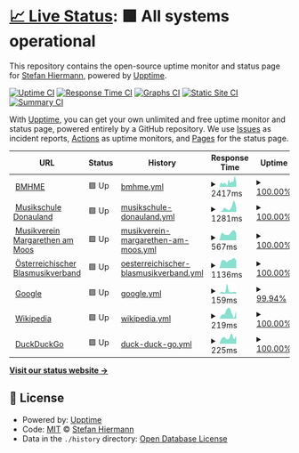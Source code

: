 # [📈 Live Status](https://shiermann.github.io/upptime): <!--live status--> **🟩 All systems operational**

This repository contains the open-source uptime monitor and status page for [Stefan Hiermann](stefan.hiermann.at), powered by [Upptime](https://github.com/upptime/upptime).

[![Uptime CI](https://github.com/shiermann/upptime/workflows/Uptime%20CI/badge.svg)](https://github.com/shiermann/upptime/actions?query=workflow%3A%22Uptime+CI%22)
[![Response Time CI](https://github.com/shiermann/upptime/workflows/Response%20Time%20CI/badge.svg)](https://github.com/shiermann/upptime/actions?query=workflow%3A%22Response+Time+CI%22)
[![Graphs CI](https://github.com/shiermann/upptime/workflows/Graphs%20CI/badge.svg)](https://github.com/shiermann/upptime/actions?query=workflow%3A%22Graphs+CI%22)
[![Static Site CI](https://github.com/shiermann/upptime/workflows/Static%20Site%20CI/badge.svg)](https://github.com/shiermann/upptime/actions?query=workflow%3A%22Static+Site+CI%22)
[![Summary CI](https://github.com/shiermann/upptime/workflows/Summary%20CI/badge.svg)](https://github.com/shiermann/upptime/actions?query=workflow%3A%22Summary+CI%22)

With [Upptime](https://upptime.js.org), you can get your own unlimited and free uptime monitor and status page, powered entirely by a GitHub repository. We use [Issues](https://github.com/shiermann/upptime/issues) as incident reports, [Actions](https://github.com/shiermann/upptime/actions) as uptime monitors, and [Pages](https://shiermann.github.io/upptime) for the status page.

<!--start: status pages-->
<!-- This summary is generated by Upptime (https://github.com/upptime/upptime) -->
<!-- Do not edit this manually, your changes will be overwritten -->
<!-- prettier-ignore -->
| URL | Status | History | Response Time | Uptime |
| --- | ------ | ------- | ------------- | ------ |
| <img alt="" src="https://www.bmhme.at/wp-content/uploads/2019/08/cropped-bmhme_favicon-192x192.png" height="13"> [BMHME](https://bmhme.at) | 🟩 Up | [bmhme.yml](https://github.com/shiermann/upptime/commits/HEAD/history/bmhme.yml) | <details><summary><img alt="Response time graph" src="./graphs/bmhme/response-time-week.png" height="20"> 2417ms</summary><br><a href="https://shiermann.github.io/upptime/history/bmhme"><img alt="Response time 2834" src="https://img.shields.io/endpoint?url=https%3A%2F%2Fraw.githubusercontent.com%2Fshiermann%2Fupptime%2FHEAD%2Fapi%2Fbmhme%2Fresponse-time.json"></a><br><a href="https://shiermann.github.io/upptime/history/bmhme"><img alt="24-hour response time 3849" src="https://img.shields.io/endpoint?url=https%3A%2F%2Fraw.githubusercontent.com%2Fshiermann%2Fupptime%2FHEAD%2Fapi%2Fbmhme%2Fresponse-time-day.json"></a><br><a href="https://shiermann.github.io/upptime/history/bmhme"><img alt="7-day response time 2417" src="https://img.shields.io/endpoint?url=https%3A%2F%2Fraw.githubusercontent.com%2Fshiermann%2Fupptime%2FHEAD%2Fapi%2Fbmhme%2Fresponse-time-week.json"></a><br><a href="https://shiermann.github.io/upptime/history/bmhme"><img alt="30-day response time 3373" src="https://img.shields.io/endpoint?url=https%3A%2F%2Fraw.githubusercontent.com%2Fshiermann%2Fupptime%2FHEAD%2Fapi%2Fbmhme%2Fresponse-time-month.json"></a><br><a href="https://shiermann.github.io/upptime/history/bmhme"><img alt="1-year response time 2888" src="https://img.shields.io/endpoint?url=https%3A%2F%2Fraw.githubusercontent.com%2Fshiermann%2Fupptime%2FHEAD%2Fapi%2Fbmhme%2Fresponse-time-year.json"></a></details> | <details><summary><a href="https://shiermann.github.io/upptime/history/bmhme">100.00%</a></summary><a href="https://shiermann.github.io/upptime/history/bmhme"><img alt="All-time uptime 99.96%" src="https://img.shields.io/endpoint?url=https%3A%2F%2Fraw.githubusercontent.com%2Fshiermann%2Fupptime%2FHEAD%2Fapi%2Fbmhme%2Fuptime.json"></a><br><a href="https://shiermann.github.io/upptime/history/bmhme"><img alt="24-hour uptime 100.00%" src="https://img.shields.io/endpoint?url=https%3A%2F%2Fraw.githubusercontent.com%2Fshiermann%2Fupptime%2FHEAD%2Fapi%2Fbmhme%2Fuptime-day.json"></a><br><a href="https://shiermann.github.io/upptime/history/bmhme"><img alt="7-day uptime 100.00%" src="https://img.shields.io/endpoint?url=https%3A%2F%2Fraw.githubusercontent.com%2Fshiermann%2Fupptime%2FHEAD%2Fapi%2Fbmhme%2Fuptime-week.json"></a><br><a href="https://shiermann.github.io/upptime/history/bmhme"><img alt="30-day uptime 99.96%" src="https://img.shields.io/endpoint?url=https%3A%2F%2Fraw.githubusercontent.com%2Fshiermann%2Fupptime%2FHEAD%2Fapi%2Fbmhme%2Fuptime-month.json"></a><br><a href="https://shiermann.github.io/upptime/history/bmhme"><img alt="1-year uptime 99.97%" src="https://img.shields.io/endpoint?url=https%3A%2F%2Fraw.githubusercontent.com%2Fshiermann%2Fupptime%2FHEAD%2Fapi%2Fbmhme%2Fuptime-year.json"></a></details>
| <img alt="" src="https://i1.wp.com/musikschule-donauland.at/wp-content/uploads/2019/06/cropped-MS-Logo-ohne-Schrift.jpg?fit=192%2C192&ssl=1" height="13"> [Musikschule Donauland](https://musikschule-donauland.at/) | 🟩 Up | [musikschule-donauland.yml](https://github.com/shiermann/upptime/commits/HEAD/history/musikschule-donauland.yml) | <details><summary><img alt="Response time graph" src="./graphs/musikschule-donauland/response-time-week.png" height="20"> 1281ms</summary><br><a href="https://shiermann.github.io/upptime/history/musikschule-donauland"><img alt="Response time 1168" src="https://img.shields.io/endpoint?url=https%3A%2F%2Fraw.githubusercontent.com%2Fshiermann%2Fupptime%2FHEAD%2Fapi%2Fmusikschule-donauland%2Fresponse-time.json"></a><br><a href="https://shiermann.github.io/upptime/history/musikschule-donauland"><img alt="24-hour response time 1220" src="https://img.shields.io/endpoint?url=https%3A%2F%2Fraw.githubusercontent.com%2Fshiermann%2Fupptime%2FHEAD%2Fapi%2Fmusikschule-donauland%2Fresponse-time-day.json"></a><br><a href="https://shiermann.github.io/upptime/history/musikschule-donauland"><img alt="7-day response time 1281" src="https://img.shields.io/endpoint?url=https%3A%2F%2Fraw.githubusercontent.com%2Fshiermann%2Fupptime%2FHEAD%2Fapi%2Fmusikschule-donauland%2Fresponse-time-week.json"></a><br><a href="https://shiermann.github.io/upptime/history/musikschule-donauland"><img alt="30-day response time 970" src="https://img.shields.io/endpoint?url=https%3A%2F%2Fraw.githubusercontent.com%2Fshiermann%2Fupptime%2FHEAD%2Fapi%2Fmusikschule-donauland%2Fresponse-time-month.json"></a><br><a href="https://shiermann.github.io/upptime/history/musikschule-donauland"><img alt="1-year response time 996" src="https://img.shields.io/endpoint?url=https%3A%2F%2Fraw.githubusercontent.com%2Fshiermann%2Fupptime%2FHEAD%2Fapi%2Fmusikschule-donauland%2Fresponse-time-year.json"></a></details> | <details><summary><a href="https://shiermann.github.io/upptime/history/musikschule-donauland">100.00%</a></summary><a href="https://shiermann.github.io/upptime/history/musikschule-donauland"><img alt="All-time uptime 100.00%" src="https://img.shields.io/endpoint?url=https%3A%2F%2Fraw.githubusercontent.com%2Fshiermann%2Fupptime%2FHEAD%2Fapi%2Fmusikschule-donauland%2Fuptime.json"></a><br><a href="https://shiermann.github.io/upptime/history/musikschule-donauland"><img alt="24-hour uptime 100.00%" src="https://img.shields.io/endpoint?url=https%3A%2F%2Fraw.githubusercontent.com%2Fshiermann%2Fupptime%2FHEAD%2Fapi%2Fmusikschule-donauland%2Fuptime-day.json"></a><br><a href="https://shiermann.github.io/upptime/history/musikschule-donauland"><img alt="7-day uptime 100.00%" src="https://img.shields.io/endpoint?url=https%3A%2F%2Fraw.githubusercontent.com%2Fshiermann%2Fupptime%2FHEAD%2Fapi%2Fmusikschule-donauland%2Fuptime-week.json"></a><br><a href="https://shiermann.github.io/upptime/history/musikschule-donauland"><img alt="30-day uptime 100.00%" src="https://img.shields.io/endpoint?url=https%3A%2F%2Fraw.githubusercontent.com%2Fshiermann%2Fupptime%2FHEAD%2Fapi%2Fmusikschule-donauland%2Fuptime-month.json"></a><br><a href="https://shiermann.github.io/upptime/history/musikschule-donauland"><img alt="1-year uptime 100.00%" src="https://img.shields.io/endpoint?url=https%3A%2F%2Fraw.githubusercontent.com%2Fshiermann%2Fupptime%2FHEAD%2Fapi%2Fmusikschule-donauland%2Fuptime-year.json"></a></details>
| <img alt="" src="https://icons.duckduckgo.com/ip3/www.mv-margarethen.at.ico" height="13"> [Musikverein Margarethen am Moos](http://www.mv-margarethen.at/) | 🟩 Up | [musikverein-margarethen-am-moos.yml](https://github.com/shiermann/upptime/commits/HEAD/history/musikverein-margarethen-am-moos.yml) | <details><summary><img alt="Response time graph" src="./graphs/musikverein-margarethen-am-moos/response-time-week.png" height="20"> 567ms</summary><br><a href="https://shiermann.github.io/upptime/history/musikverein-margarethen-am-moos"><img alt="Response time 703" src="https://img.shields.io/endpoint?url=https%3A%2F%2Fraw.githubusercontent.com%2Fshiermann%2Fupptime%2FHEAD%2Fapi%2Fmusikverein-margarethen-am-moos%2Fresponse-time.json"></a><br><a href="https://shiermann.github.io/upptime/history/musikverein-margarethen-am-moos"><img alt="24-hour response time 557" src="https://img.shields.io/endpoint?url=https%3A%2F%2Fraw.githubusercontent.com%2Fshiermann%2Fupptime%2FHEAD%2Fapi%2Fmusikverein-margarethen-am-moos%2Fresponse-time-day.json"></a><br><a href="https://shiermann.github.io/upptime/history/musikverein-margarethen-am-moos"><img alt="7-day response time 567" src="https://img.shields.io/endpoint?url=https%3A%2F%2Fraw.githubusercontent.com%2Fshiermann%2Fupptime%2FHEAD%2Fapi%2Fmusikverein-margarethen-am-moos%2Fresponse-time-week.json"></a><br><a href="https://shiermann.github.io/upptime/history/musikverein-margarethen-am-moos"><img alt="30-day response time 799" src="https://img.shields.io/endpoint?url=https%3A%2F%2Fraw.githubusercontent.com%2Fshiermann%2Fupptime%2FHEAD%2Fapi%2Fmusikverein-margarethen-am-moos%2Fresponse-time-month.json"></a><br><a href="https://shiermann.github.io/upptime/history/musikverein-margarethen-am-moos"><img alt="1-year response time 700" src="https://img.shields.io/endpoint?url=https%3A%2F%2Fraw.githubusercontent.com%2Fshiermann%2Fupptime%2FHEAD%2Fapi%2Fmusikverein-margarethen-am-moos%2Fresponse-time-year.json"></a></details> | <details><summary><a href="https://shiermann.github.io/upptime/history/musikverein-margarethen-am-moos">100.00%</a></summary><a href="https://shiermann.github.io/upptime/history/musikverein-margarethen-am-moos"><img alt="All-time uptime 100.00%" src="https://img.shields.io/endpoint?url=https%3A%2F%2Fraw.githubusercontent.com%2Fshiermann%2Fupptime%2FHEAD%2Fapi%2Fmusikverein-margarethen-am-moos%2Fuptime.json"></a><br><a href="https://shiermann.github.io/upptime/history/musikverein-margarethen-am-moos"><img alt="24-hour uptime 100.00%" src="https://img.shields.io/endpoint?url=https%3A%2F%2Fraw.githubusercontent.com%2Fshiermann%2Fupptime%2FHEAD%2Fapi%2Fmusikverein-margarethen-am-moos%2Fuptime-day.json"></a><br><a href="https://shiermann.github.io/upptime/history/musikverein-margarethen-am-moos"><img alt="7-day uptime 100.00%" src="https://img.shields.io/endpoint?url=https%3A%2F%2Fraw.githubusercontent.com%2Fshiermann%2Fupptime%2FHEAD%2Fapi%2Fmusikverein-margarethen-am-moos%2Fuptime-week.json"></a><br><a href="https://shiermann.github.io/upptime/history/musikverein-margarethen-am-moos"><img alt="30-day uptime 100.00%" src="https://img.shields.io/endpoint?url=https%3A%2F%2Fraw.githubusercontent.com%2Fshiermann%2Fupptime%2FHEAD%2Fapi%2Fmusikverein-margarethen-am-moos%2Fuptime-month.json"></a><br><a href="https://shiermann.github.io/upptime/history/musikverein-margarethen-am-moos"><img alt="1-year uptime 100.00%" src="https://img.shields.io/endpoint?url=https%3A%2F%2Fraw.githubusercontent.com%2Fshiermann%2Fupptime%2FHEAD%2Fapi%2Fmusikverein-margarethen-am-moos%2Fuptime-year.json"></a></details>
| <img alt="" src="https://icons.duckduckgo.com/ip3/www.blasmusik.at.ico" height="13"> [Österreichischer Blasmusikverband](https://www.blasmusik.at/) | 🟩 Up | [oesterreichischer-blasmusikverband.yml](https://github.com/shiermann/upptime/commits/HEAD/history/oesterreichischer-blasmusikverband.yml) | <details><summary><img alt="Response time graph" src="./graphs/oesterreichischer-blasmusikverband/response-time-week.png" height="20"> 1136ms</summary><br><a href="https://shiermann.github.io/upptime/history/oesterreichischer-blasmusikverband"><img alt="Response time 2038" src="https://img.shields.io/endpoint?url=https%3A%2F%2Fraw.githubusercontent.com%2Fshiermann%2Fupptime%2FHEAD%2Fapi%2Foesterreichischer-blasmusikverband%2Fresponse-time.json"></a><br><a href="https://shiermann.github.io/upptime/history/oesterreichischer-blasmusikverband"><img alt="24-hour response time 1089" src="https://img.shields.io/endpoint?url=https%3A%2F%2Fraw.githubusercontent.com%2Fshiermann%2Fupptime%2FHEAD%2Fapi%2Foesterreichischer-blasmusikverband%2Fresponse-time-day.json"></a><br><a href="https://shiermann.github.io/upptime/history/oesterreichischer-blasmusikverband"><img alt="7-day response time 1136" src="https://img.shields.io/endpoint?url=https%3A%2F%2Fraw.githubusercontent.com%2Fshiermann%2Fupptime%2FHEAD%2Fapi%2Foesterreichischer-blasmusikverband%2Fresponse-time-week.json"></a><br><a href="https://shiermann.github.io/upptime/history/oesterreichischer-blasmusikverband"><img alt="30-day response time 1160" src="https://img.shields.io/endpoint?url=https%3A%2F%2Fraw.githubusercontent.com%2Fshiermann%2Fupptime%2FHEAD%2Fapi%2Foesterreichischer-blasmusikverband%2Fresponse-time-month.json"></a><br><a href="https://shiermann.github.io/upptime/history/oesterreichischer-blasmusikverband"><img alt="1-year response time 1896" src="https://img.shields.io/endpoint?url=https%3A%2F%2Fraw.githubusercontent.com%2Fshiermann%2Fupptime%2FHEAD%2Fapi%2Foesterreichischer-blasmusikverband%2Fresponse-time-year.json"></a></details> | <details><summary><a href="https://shiermann.github.io/upptime/history/oesterreichischer-blasmusikverband">100.00%</a></summary><a href="https://shiermann.github.io/upptime/history/oesterreichischer-blasmusikverband"><img alt="All-time uptime 99.93%" src="https://img.shields.io/endpoint?url=https%3A%2F%2Fraw.githubusercontent.com%2Fshiermann%2Fupptime%2FHEAD%2Fapi%2Foesterreichischer-blasmusikverband%2Fuptime.json"></a><br><a href="https://shiermann.github.io/upptime/history/oesterreichischer-blasmusikverband"><img alt="24-hour uptime 100.00%" src="https://img.shields.io/endpoint?url=https%3A%2F%2Fraw.githubusercontent.com%2Fshiermann%2Fupptime%2FHEAD%2Fapi%2Foesterreichischer-blasmusikverband%2Fuptime-day.json"></a><br><a href="https://shiermann.github.io/upptime/history/oesterreichischer-blasmusikverband"><img alt="7-day uptime 100.00%" src="https://img.shields.io/endpoint?url=https%3A%2F%2Fraw.githubusercontent.com%2Fshiermann%2Fupptime%2FHEAD%2Fapi%2Foesterreichischer-blasmusikverband%2Fuptime-week.json"></a><br><a href="https://shiermann.github.io/upptime/history/oesterreichischer-blasmusikverband"><img alt="30-day uptime 100.00%" src="https://img.shields.io/endpoint?url=https%3A%2F%2Fraw.githubusercontent.com%2Fshiermann%2Fupptime%2FHEAD%2Fapi%2Foesterreichischer-blasmusikverband%2Fuptime-month.json"></a><br><a href="https://shiermann.github.io/upptime/history/oesterreichischer-blasmusikverband"><img alt="1-year uptime 99.91%" src="https://img.shields.io/endpoint?url=https%3A%2F%2Fraw.githubusercontent.com%2Fshiermann%2Fupptime%2FHEAD%2Fapi%2Foesterreichischer-blasmusikverband%2Fuptime-year.json"></a></details>
| <img alt="" src="https://icons.duckduckgo.com/ip3/www.google.com.ico" height="13"> [Google](https://www.google.com) | 🟩 Up | [google.yml](https://github.com/shiermann/upptime/commits/HEAD/history/google.yml) | <details><summary><img alt="Response time graph" src="./graphs/google/response-time-week.png" height="20"> 159ms</summary><br><a href="https://shiermann.github.io/upptime/history/google"><img alt="Response time 107" src="https://img.shields.io/endpoint?url=https%3A%2F%2Fraw.githubusercontent.com%2Fshiermann%2Fupptime%2FHEAD%2Fapi%2Fgoogle%2Fresponse-time.json"></a><br><a href="https://shiermann.github.io/upptime/history/google"><img alt="24-hour response time 213" src="https://img.shields.io/endpoint?url=https%3A%2F%2Fraw.githubusercontent.com%2Fshiermann%2Fupptime%2FHEAD%2Fapi%2Fgoogle%2Fresponse-time-day.json"></a><br><a href="https://shiermann.github.io/upptime/history/google"><img alt="7-day response time 159" src="https://img.shields.io/endpoint?url=https%3A%2F%2Fraw.githubusercontent.com%2Fshiermann%2Fupptime%2FHEAD%2Fapi%2Fgoogle%2Fresponse-time-week.json"></a><br><a href="https://shiermann.github.io/upptime/history/google"><img alt="30-day response time 138" src="https://img.shields.io/endpoint?url=https%3A%2F%2Fraw.githubusercontent.com%2Fshiermann%2Fupptime%2FHEAD%2Fapi%2Fgoogle%2Fresponse-time-month.json"></a><br><a href="https://shiermann.github.io/upptime/history/google"><img alt="1-year response time 113" src="https://img.shields.io/endpoint?url=https%3A%2F%2Fraw.githubusercontent.com%2Fshiermann%2Fupptime%2FHEAD%2Fapi%2Fgoogle%2Fresponse-time-year.json"></a></details> | <details><summary><a href="https://shiermann.github.io/upptime/history/google">99.94%</a></summary><a href="https://shiermann.github.io/upptime/history/google"><img alt="All-time uptime 100.00%" src="https://img.shields.io/endpoint?url=https%3A%2F%2Fraw.githubusercontent.com%2Fshiermann%2Fupptime%2FHEAD%2Fapi%2Fgoogle%2Fuptime.json"></a><br><a href="https://shiermann.github.io/upptime/history/google"><img alt="24-hour uptime 99.59%" src="https://img.shields.io/endpoint?url=https%3A%2F%2Fraw.githubusercontent.com%2Fshiermann%2Fupptime%2FHEAD%2Fapi%2Fgoogle%2Fuptime-day.json"></a><br><a href="https://shiermann.github.io/upptime/history/google"><img alt="7-day uptime 99.94%" src="https://img.shields.io/endpoint?url=https%3A%2F%2Fraw.githubusercontent.com%2Fshiermann%2Fupptime%2FHEAD%2Fapi%2Fgoogle%2Fuptime-week.json"></a><br><a href="https://shiermann.github.io/upptime/history/google"><img alt="30-day uptime 99.99%" src="https://img.shields.io/endpoint?url=https%3A%2F%2Fraw.githubusercontent.com%2Fshiermann%2Fupptime%2FHEAD%2Fapi%2Fgoogle%2Fuptime-month.json"></a><br><a href="https://shiermann.github.io/upptime/history/google"><img alt="1-year uptime 100.00%" src="https://img.shields.io/endpoint?url=https%3A%2F%2Fraw.githubusercontent.com%2Fshiermann%2Fupptime%2FHEAD%2Fapi%2Fgoogle%2Fuptime-year.json"></a></details>
| <img alt="" src="https://icons.duckduckgo.com/ip3/en.wikipedia.org.ico" height="13"> [Wikipedia](https://en.wikipedia.org) | 🟩 Up | [wikipedia.yml](https://github.com/shiermann/upptime/commits/HEAD/history/wikipedia.yml) | <details><summary><img alt="Response time graph" src="./graphs/wikipedia/response-time-week.png" height="20"> 219ms</summary><br><a href="https://shiermann.github.io/upptime/history/wikipedia"><img alt="Response time 214" src="https://img.shields.io/endpoint?url=https%3A%2F%2Fraw.githubusercontent.com%2Fshiermann%2Fupptime%2FHEAD%2Fapi%2Fwikipedia%2Fresponse-time.json"></a><br><a href="https://shiermann.github.io/upptime/history/wikipedia"><img alt="24-hour response time 270" src="https://img.shields.io/endpoint?url=https%3A%2F%2Fraw.githubusercontent.com%2Fshiermann%2Fupptime%2FHEAD%2Fapi%2Fwikipedia%2Fresponse-time-day.json"></a><br><a href="https://shiermann.github.io/upptime/history/wikipedia"><img alt="7-day response time 219" src="https://img.shields.io/endpoint?url=https%3A%2F%2Fraw.githubusercontent.com%2Fshiermann%2Fupptime%2FHEAD%2Fapi%2Fwikipedia%2Fresponse-time-week.json"></a><br><a href="https://shiermann.github.io/upptime/history/wikipedia"><img alt="30-day response time 223" src="https://img.shields.io/endpoint?url=https%3A%2F%2Fraw.githubusercontent.com%2Fshiermann%2Fupptime%2FHEAD%2Fapi%2Fwikipedia%2Fresponse-time-month.json"></a><br><a href="https://shiermann.github.io/upptime/history/wikipedia"><img alt="1-year response time 225" src="https://img.shields.io/endpoint?url=https%3A%2F%2Fraw.githubusercontent.com%2Fshiermann%2Fupptime%2FHEAD%2Fapi%2Fwikipedia%2Fresponse-time-year.json"></a></details> | <details><summary><a href="https://shiermann.github.io/upptime/history/wikipedia">100.00%</a></summary><a href="https://shiermann.github.io/upptime/history/wikipedia"><img alt="All-time uptime 99.99%" src="https://img.shields.io/endpoint?url=https%3A%2F%2Fraw.githubusercontent.com%2Fshiermann%2Fupptime%2FHEAD%2Fapi%2Fwikipedia%2Fuptime.json"></a><br><a href="https://shiermann.github.io/upptime/history/wikipedia"><img alt="24-hour uptime 100.00%" src="https://img.shields.io/endpoint?url=https%3A%2F%2Fraw.githubusercontent.com%2Fshiermann%2Fupptime%2FHEAD%2Fapi%2Fwikipedia%2Fuptime-day.json"></a><br><a href="https://shiermann.github.io/upptime/history/wikipedia"><img alt="7-day uptime 100.00%" src="https://img.shields.io/endpoint?url=https%3A%2F%2Fraw.githubusercontent.com%2Fshiermann%2Fupptime%2FHEAD%2Fapi%2Fwikipedia%2Fuptime-week.json"></a><br><a href="https://shiermann.github.io/upptime/history/wikipedia"><img alt="30-day uptime 100.00%" src="https://img.shields.io/endpoint?url=https%3A%2F%2Fraw.githubusercontent.com%2Fshiermann%2Fupptime%2FHEAD%2Fapi%2Fwikipedia%2Fuptime-month.json"></a><br><a href="https://shiermann.github.io/upptime/history/wikipedia"><img alt="1-year uptime 100.00%" src="https://img.shields.io/endpoint?url=https%3A%2F%2Fraw.githubusercontent.com%2Fshiermann%2Fupptime%2FHEAD%2Fapi%2Fwikipedia%2Fuptime-year.json"></a></details>
| <img alt="" src="https://icons.duckduckgo.com/ip3/www.duckduckgo.com.ico" height="13"> [DuckDuckGo](https://www.duckduckgo.com) | 🟩 Up | [duck-duck-go.yml](https://github.com/shiermann/upptime/commits/HEAD/history/duck-duck-go.yml) | <details><summary><img alt="Response time graph" src="./graphs/duck-duck-go/response-time-week.png" height="20"> 225ms</summary><br><a href="https://shiermann.github.io/upptime/history/duck-duck-go"><img alt="Response time 194" src="https://img.shields.io/endpoint?url=https%3A%2F%2Fraw.githubusercontent.com%2Fshiermann%2Fupptime%2FHEAD%2Fapi%2Fduck-duck-go%2Fresponse-time.json"></a><br><a href="https://shiermann.github.io/upptime/history/duck-duck-go"><img alt="24-hour response time 279" src="https://img.shields.io/endpoint?url=https%3A%2F%2Fraw.githubusercontent.com%2Fshiermann%2Fupptime%2FHEAD%2Fapi%2Fduck-duck-go%2Fresponse-time-day.json"></a><br><a href="https://shiermann.github.io/upptime/history/duck-duck-go"><img alt="7-day response time 225" src="https://img.shields.io/endpoint?url=https%3A%2F%2Fraw.githubusercontent.com%2Fshiermann%2Fupptime%2FHEAD%2Fapi%2Fduck-duck-go%2Fresponse-time-week.json"></a><br><a href="https://shiermann.github.io/upptime/history/duck-duck-go"><img alt="30-day response time 211" src="https://img.shields.io/endpoint?url=https%3A%2F%2Fraw.githubusercontent.com%2Fshiermann%2Fupptime%2FHEAD%2Fapi%2Fduck-duck-go%2Fresponse-time-month.json"></a><br><a href="https://shiermann.github.io/upptime/history/duck-duck-go"><img alt="1-year response time 206" src="https://img.shields.io/endpoint?url=https%3A%2F%2Fraw.githubusercontent.com%2Fshiermann%2Fupptime%2FHEAD%2Fapi%2Fduck-duck-go%2Fresponse-time-year.json"></a></details> | <details><summary><a href="https://shiermann.github.io/upptime/history/duck-duck-go">100.00%</a></summary><a href="https://shiermann.github.io/upptime/history/duck-duck-go"><img alt="All-time uptime 100.00%" src="https://img.shields.io/endpoint?url=https%3A%2F%2Fraw.githubusercontent.com%2Fshiermann%2Fupptime%2FHEAD%2Fapi%2Fduck-duck-go%2Fuptime.json"></a><br><a href="https://shiermann.github.io/upptime/history/duck-duck-go"><img alt="24-hour uptime 100.00%" src="https://img.shields.io/endpoint?url=https%3A%2F%2Fraw.githubusercontent.com%2Fshiermann%2Fupptime%2FHEAD%2Fapi%2Fduck-duck-go%2Fuptime-day.json"></a><br><a href="https://shiermann.github.io/upptime/history/duck-duck-go"><img alt="7-day uptime 100.00%" src="https://img.shields.io/endpoint?url=https%3A%2F%2Fraw.githubusercontent.com%2Fshiermann%2Fupptime%2FHEAD%2Fapi%2Fduck-duck-go%2Fuptime-week.json"></a><br><a href="https://shiermann.github.io/upptime/history/duck-duck-go"><img alt="30-day uptime 100.00%" src="https://img.shields.io/endpoint?url=https%3A%2F%2Fraw.githubusercontent.com%2Fshiermann%2Fupptime%2FHEAD%2Fapi%2Fduck-duck-go%2Fuptime-month.json"></a><br><a href="https://shiermann.github.io/upptime/history/duck-duck-go"><img alt="1-year uptime 100.00%" src="https://img.shields.io/endpoint?url=https%3A%2F%2Fraw.githubusercontent.com%2Fshiermann%2Fupptime%2FHEAD%2Fapi%2Fduck-duck-go%2Fuptime-year.json"></a></details>

<!--end: status pages-->

[**Visit our status website →**](https://shiermann.github.io/upptime)

## 📄 License

- Powered by: [Upptime](https://github.com/upptime/upptime)
- Code: [MIT](./LICENSE) © [Stefan Hiermann](stefan.hiermann.at)
- Data in the `./history` directory: [Open Database License](https://opendatacommons.org/licenses/odbl/1-0/)
